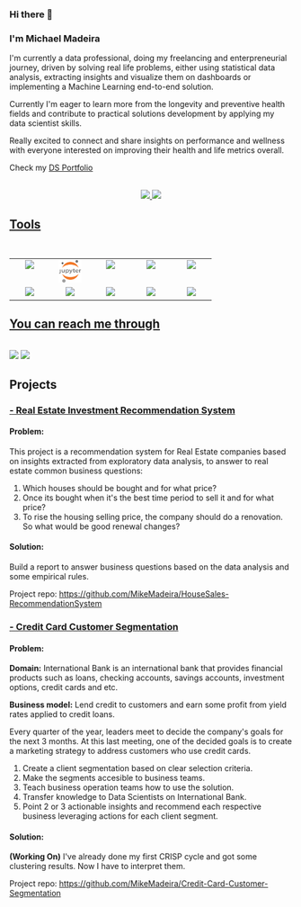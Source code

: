 ### Hi there 👋

### I'm Michael Madeira

I'm currently a data professional, doing my freelancing and enterpreneurial journey, driven by solving real life problems, either using statistical data analysis, extracting insights and visualize them on dashboards or implementing a Machine Learning end-to-end solution.

Currently I'm eager to learn more from the longevity and preventive health fields and contribute to practical solutions development by applying my data scientist skills.

Really excited to connect and share insights on performance and wellness with everyone interested on improving their health and life metrics overall.

Check my [DS Portfolio](https://mikemadeira.github.io/data_science_portfolio/)

<div style="display: inline_block", align = 'center'><br>
  <a href="https://github.com/MikeMadeira">
  <img height="150em" src="https://github-readme-stats.vercel.app/api?username=MikeMadeira&show_icons=true&theme=default&include_all_commits=true&count_private=true"/>
  <img height="150em" src="https://github-readme-stats.vercel.app/api/top-langs/?username=MikeMadeira&layout=compact&langs_count=7&theme=default"/>
</div>
  
## Tools
<div style="display: inline_block", align = 'center'><br>
  <table>
    <tbody>
      <tr valign="top">
        <td width="15%" align="center">
          <img height="40px" src="https://cdn.svgporn.com/logos/python.svg">
        </td>
        <td width="15%" align="center">
          <img height="40px" src="https://raw.githubusercontent.com/devicons/devicon/9f4f5cdb393299a81125eb5127929ea7bfe42889/icons/jupyter/jupyter-original-wordmark.svg">
        </td>
        <td width="15%" align="center">
          <img height="40px" src="https://cdn.jsdelivr.net/gh/devicons/devicon/icons/ubuntu/ubuntu-plain.svg">
        </td>
        <td width="15%" align="center">
          <img height="40px" src="https://numpy.org/images/logo.svg">
        </td>
        <td width="15%" align="center">
         <img height="40px" src="https://matplotlib.org/_images/sphx_glr_logos2_001.png">
        </td>
    </tr>
    <tr valign="top">
        <td width="15%" align="center">
          <img height="40px" src="https://seaborn.pydata.org/_static/logo-wide-lightbg.svg">
        </td>
        <td width="15%" align="center">
          <img height="40px" src="https://scikit-learn.org/stable/_images/scikit-learn-logo-notext.png">
        </td>
        <td width="15%" align="center">
          <img height="40px" src="https://bids.berkeley.edu/sites/default/files/styles/450x254/public/projects/scipy_logo_450x254.png?itok=kcdZBxrP">
        </td>
        <td width="15%" align="center">
          <img height="40px" src="https://pandas.pydata.org/static/img/pandas.svg">
        </td>
        <td width="15%" align="center">
          <img height="40px" src="https://cdn.svgporn.com/logos/mysql.svg">
    </tr>      
    </tbody>
  </table>
</div>
  
## You can reach me through
  <div style="display: inline_block"><br>
  <a href = "mailto:michael-madeira@hotmail.com"><img src="https://img.shields.io/badge/Gmail-D14836?style=for-the-badge&logo=gmail&logoColor=white" target="_blank"></a>
  <a href="https://www.linkedin.com/in/michael-madeira-7b4350a7/" target="_blank"><img src="https://img.shields.io/badge/-LinkedIn-%230077B5?style=for-the-badge&logo=linkedin&logoColor=white" target="_blank"></a> 
</div>
  
## Projects

### [- Real Estate Investment Recommendation System](https://github.com/MikeMadeira/HouseSales-RecommendationSystem)

#### Problem:
This project is a recommendation system for Real Estate companies based on insights extracted from exploratory data analysis, to answer to real estate common business questions:
1. Which houses should be bought and for what price?
2. Once its bought when it's the best time period to sell it and for what price?
3. To rise the housing selling price, the company should do a renovation. So what would be good renewal changes?
  

#### Solution:
Build a report to answer business questions based on the data analysis and some empirical rules.

Project repo: https://github.com/MikeMadeira/HouseSales-RecommendationSystem
  
### [- Credit Card Customer Segmentation](https://github.com/MikeMadeira/Credit-Card-Customer-Segmentation)

  
#### Problem:
**Domain:** International Bank is an international bank that provides financial products such as loans, checking accounts, savings accounts, investment options, credit cards and etc. 
  
**Business model:** Lend credit to customers and earn some profit from yield rates applied to credit loans.
  
Every quarter of the year, leaders meet to decide the company's goals for the next 3 months. At this last meeting, one of the decided goals is to create a marketing strategy to address customers who use credit cards.
  
1. Create a client segmentation based on clear selection criteria. 
2. Make the segments accesible to business teams. 
3. Teach business operation teams how to use the solution.
4. Transfer knowledge to Data Scientists on International Bank. 
5. Point 2 or 3 actionable insights and recommend each respective business leveraging actions for each client segment.

#### Solution:
**(Working On)**
  I've already done my first CRISP cycle and got some clustering results.
  Now I have to interpret them.

Project repo: https://github.com/MikeMadeira/Credit-Card-Customer-Segmentation
